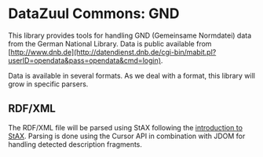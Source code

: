 # DataZuul Commons: GND

This library provides tools for handling GND (Gemeinsame Normdatei) data from the German National Library.
Data is public available from [http://www.dnb.de](http://datendienst.dnb.de/cgi-bin/mabit.pl?userID=opendata&pass=opendata&cmd=login).

Data is available in several formats. As we deal with a format, this library will grow in specific parsers.

## RDF/XML

The RDF/XML file will be parsed using StAX following the [introduction to StAX](https://docs.oracle.com/javase/tutorial/jaxp/stax/).
Parsing is done using the Cursor API in combination with JDOM for handling detected description fragments.
